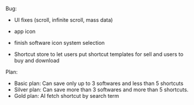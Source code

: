 Bug:

* UI fixes (scroll, infinite scroll, mass data)
* app icon
* finish software icon system selection

* Shortcut store to let users put shortcut templates for sell and users to buy and download

Plan:

* Basic plan: Can save only up to 3 softwares and less than 5 shortcuts
* Silver plan: Can save more than 3 softwares and more than 5          shortcuts.
* Gold plan: AI fetch shortcut by search term
